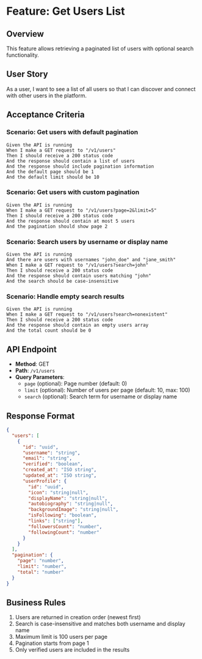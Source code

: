 # Feature: Get Users List

## Overview
This feature allows retrieving a paginated list of users with optional search functionality.

## User Story
As a user, I want to see a list of all users so that I can discover and connect with other users in the platform.

## Acceptance Criteria

### Scenario: Get users with default pagination
```gherkin
Given the API is running
When I make a GET request to "/v1/users"
Then I should receive a 200 status code
And the response should contain a list of users
And the response should include pagination information
And the default page should be 1
And the default limit should be 10
```

### Scenario: Get users with custom pagination
```gherkin
Given the API is running
When I make a GET request to "/v1/users?page=2&limit=5"
Then I should receive a 200 status code
And the response should contain at most 5 users
And the pagination should show page 2
```

### Scenario: Search users by username or display name
```gherkin
Given the API is running
And there are users with usernames "john_doe" and "jane_smith"
When I make a GET request to "/v1/users?search=john"
Then I should receive a 200 status code
And the response should contain users matching "john"
And the search should be case-insensitive
```

### Scenario: Handle empty search results
```gherkin
Given the API is running
When I make a GET request to "/v1/users?search=nonexistent"
Then I should receive a 200 status code
And the response should contain an empty users array
And the total count should be 0
```

## API Endpoint
- **Method**: GET
- **Path**: `/v1/users`
- **Query Parameters**:
  - `page` (optional): Page number (default: 0)
  - `limit` (optional): Number of users per page (default: 10, max: 100)
  - `search` (optional): Search term for username or display name

## Response Format
```json
{
  "users": [
    {
      "id": "uuid",
      "username": "string",
      "email": "string",
      "verified": "boolean",
      "created_at": "ISO string",
      "updated_at": "ISO string",
      "userProfile": {
        "id": "uuid",
        "icon": "string|null",
        "displayName": "string|null",
        "autobiography": "string|null",
        "backgroundImage": "string|null",
        "isFollowing": "boolean",
        "links": ["string"],
        "followersCount": "number",
        "followingCount": "number"
      }
    }
  ],
  "pagination": {
    "page": "number",
    "limit": "number",
    "total": "number"
  }
}
```

## Business Rules
1. Users are returned in creation order (newest first)
2. Search is case-insensitive and matches both username and display name
3. Maximum limit is 100 users per page
4. Pagination starts from page 1
5. Only verified users are included in the results
